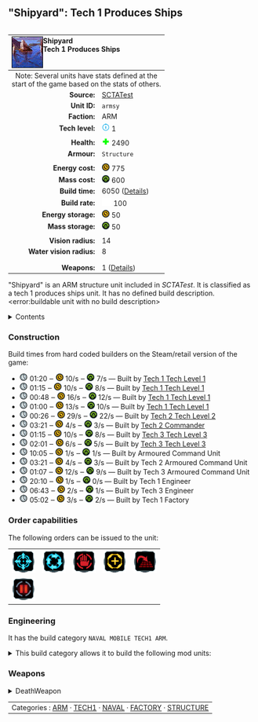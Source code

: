 "Shipyard": Tech 1 Produces Ships
----
<table align="right">
    <thead>
        <tr>
            <th align="left" colspan="2">
                <img align="left" title="Shipyard unit icon" src="icons/units/ARMSY_icon.png" />Shipyard<br />Tech 1 Produces Ships
            </th>
        </tr>
    </thead>
    <tbody>
        <tr><td align="center" colspan="2">Note: Several units have stats defined at the<br />start of the game based on the stats of others.</td></tr>
        <tr>
            <td align="right"><strong>Source:</strong></td>
            <td><a href="SCTATest">SCTATest</a></td>
        </tr>
        <tr>
            <td align="right"><strong>Unit ID:</strong></td>
            <td><code>armsy</code></td>
        </tr>
        <tr>
            <td align="right"><strong>Faction:</strong></td>
            <td>ARM</td>
        </tr>
        <tr>
            <td align="right"><strong>Tech level:</strong></td>
            <td><img src="icons/T1.png" title="Tech 1" /> 1</td>
        </tr>
        <tr><td align="center" colspan="2"></td></tr>
        <tr>
            <td align="right"><strong>Health:</strong></td>
            <td><img src="icons/health.png" title="Health" /> 2490</td>
        </tr>
        <tr>
            <td align="right"><strong>Armour:</strong></td>
            <td><code>Structure</code></td>
        </tr>
        <tr><td align="center" colspan="2"></td></tr>
        <tr>
            <td align="right"><strong>Energy cost:</strong></td>
            <td><img src="icons/energy.png" title="Energy" /> 775</td>
        </tr>
        <tr>
            <td align="right"><strong>Mass cost:</strong></td>
            <td><img src="icons/mass.png" title="Mass" /> 600</td>
        </tr>
        <tr>
            <td align="right"><strong>Build time:</strong></td>
            <td>6050 (<a href="#construction">Details</a>)</td>
        </tr>
        <tr>
            <td align="right"><strong>Build rate:</strong></td>
            <td><img src="icons/build.png" title="Build" /> 100</td>
        </tr>
        <tr>
            <td align="right"><strong>Energy storage:</strong></td>
            <td><img src="icons/energy.png" title="Energy" /> 50</td>
        </tr>
        <tr>
            <td align="right"><strong>Mass storage:</strong></td>
            <td><img src="icons/mass.png" title="Mass" /> 50</td>
        </tr>
        <tr><td align="center" colspan="2"></td></tr>
        <tr>
            <td align="right"><strong>Vision radius:</strong></td>
            <td>14</td>
        </tr>
        <tr>
            <td align="right"><strong>Water vision radius:</strong></td>
            <td>8</td>
        </tr>
        <tr><td align="center" colspan="2"></td></tr>
        <tr><td align="center" colspan="2"></td></tr>
        <tr>
            <td align="right"><strong>Weapons:</strong></td>
            <td>1 (<a href="#weapons">Details</a>)</td>
        </tr>
    </tbody>
</table>

"Shipyard" is an ARM structure unit included in *SCTATest*.
It is classified as a tech 1 produces ships unit. It has no defined build description.<error:buildable unit with no build description>

<details>
<summary>Contents</summary>

1. – <a href="#construction">Construction</a>
2. – <a href="#order-capabilities">Order capabilities</a>
3. – <a href="#engineering">Engineering</a>
4. – <a href="#weapons">Weapons</a>
</details>

### Construction
Build times from hard coded builders on the Steam/retail version of the game:
* <img src="icons/time.png" title="Time" /> 01:20 ‒ <img src="icons/energy.png" title="Energy" /> 10/s ‒ <img src="icons/mass.png" title="Mass" /> 7/s — Built by <a href="ARMCA">Tech 1 Tech Level 1</a>
* <img src="icons/time.png" title="Time" /> 01:15 ‒ <img src="icons/energy.png" title="Energy" /> 10/s ‒ <img src="icons/mass.png" title="Mass" /> 8/s — Built by <a href="ARMCK">Tech 1 Tech Level 1</a>
* <img src="icons/time.png" title="Time" /> 00:48 ‒ <img src="icons/energy.png" title="Energy" /> 16/s ‒ <img src="icons/mass.png" title="Mass" /> 12/s — Built by <a href="ARMCS">Tech 1 Tech Level 1</a>
* <img src="icons/time.png" title="Time" /> 01:00 ‒ <img src="icons/energy.png" title="Energy" /> 13/s ‒ <img src="icons/mass.png" title="Mass" /> 10/s — Built by <a href="ARMCV">Tech 1 Tech Level 1</a>
* <img src="icons/time.png" title="Time" /> 00:26 ‒ <img src="icons/energy.png" title="Energy" /> 29/s ‒ <img src="icons/mass.png" title="Mass" /> 22/s — Built by <a href="ARMACSUB">Tech 2 Tech Level 2</a>
* <img src="icons/time.png" title="Time" /> 03:21 ‒ <img src="icons/energy.png" title="Energy" /> 4/s ‒ <img src="icons/mass.png" title="Mass" /> 3/s — Built by <a href="ARMDECOM">Tech 2 Commander</a>
* <img src="icons/time.png" title="Time" /> 01:15 ‒ <img src="icons/energy.png" title="Energy" /> 10/s ‒ <img src="icons/mass.png" title="Mass" /> 8/s — Built by <a href="ARMCH">Tech 3 Tech Level 3</a>
* <img src="icons/time.png" title="Time" /> 02:01 ‒ <img src="icons/energy.png" title="Energy" /> 6/s ‒ <img src="icons/mass.png" title="Mass" /> 5/s — Built by <a href="ARMCSA">Tech 3 Tech Level 3</a>
* <img src="icons/time.png" title="Time" /> 10:05 ‒ <img src="icons/energy.png" title="Energy" /> 1/s ‒ <img src="icons/mass.png" title="Mass" /> 1/s — Built by Armoured Command Unit
* <img src="icons/time.png" title="Time" /> 03:21 ‒ <img src="icons/energy.png" title="Energy" /> 4/s ‒ <img src="icons/mass.png" title="Mass" /> 3/s — Built by Tech 2 Armoured Command Unit
* <img src="icons/time.png" title="Time" /> 01:07 ‒ <img src="icons/energy.png" title="Energy" /> 12/s ‒ <img src="icons/mass.png" title="Mass" /> 9/s — Built by Tech 3 Armoured Command Unit
* <img src="icons/time.png" title="Time" /> 20:10 ‒ <img src="icons/energy.png" title="Energy" /> 1/s ‒ <img src="icons/mass.png" title="Mass" /> 0/s — Built by Tech 1 Engineer
* <img src="icons/time.png" title="Time" /> 06:43 ‒ <img src="icons/energy.png" title="Energy" /> 2/s ‒ <img src="icons/mass.png" title="Mass" /> 1/s — Built by Tech 3 Engineer
* <img src="icons/time.png" title="Time" /> 05:02 ‒ <img src="icons/energy.png" title="Energy" /> 3/s ‒ <img src="icons/mass.png" title="Mass" /> 2/s — Built by Tech 1 Factory

### Order capabilities
The following orders can be issued to the unit:
<table>
<td><img float="left" src="icons/orders/move.png" title="Move" /></td>
<td><img float="left" src="icons/orders/patrol.png" title="Patrol" /></td>
<td><img float="left" src="icons/orders/stop.png" title="Stop" /></td>
<td><img float="left" src="icons/orders/guard.png" title="Assist" /></td>
<td><img float="left" src="icons/orders/stand-ground.png" title="Fire State" /></td>
<tr>
<td><img float="left" src="icons/orders/pause.png" title="Pause Construction
Pause/unpause current construction order" /></td>
</table>

### Engineering
It has the build category <code>NAVAL MOBILE TECH1 ARM</code>. 
<details>
<summary>This build category allows it to build the following mod units:

</summary>

<table>
    <tr>
        <td><img src="icons/T1.png" title="T1" /></td>
        <td><a href="ARMCS"><img src="icons/units/ARMCS_icon.png" width="64px" /></a></td>
        <td><a href="ARMPT"><img src="icons/units/ARMPT_icon.png" width="64px" /></a></td>
        <td><a href="ARMSUB"><img src="icons/units/ARMSUB_icon.png" width="64px" /></a></td>
        <td><a href="ARMROY"><img src="icons/units/ARMROY_icon.png" width="64px" /></a></td>
    </tr>
</table>

</details>


### Weapons
<details>
<summary>DeathWeapon</summary>
<p>
    <table>
        <tr>
            <td align="right"><strong>Damage:</strong></td>
            <td>200</td>
        </tr>
        <tr>
            <td align="right"><strong>Damage radius:</strong></td>
            <td>5</td>
        </tr>
        <tr>
            <td align="right"><strong>Damage type:</strong></td>
            <td><code>Normal</code></td>
        </tr>
        <tr>
            <td align="right"><strong>Flags:</strong></td>
            <td>Damage friendly</td>
        </tr>
    </table>
</p>
</details>


<table align=center>
<td>Categories : <a href="_categories.ARM">ARM</a> · <a href="_categories.TECH1">TECH1</a> · <a href="_categories.NAVAL">NAVAL</a> · <a href="_categories.FACTORY">FACTORY</a> · <a href="_categories.STRUCTURE">STRUCTURE</a>
